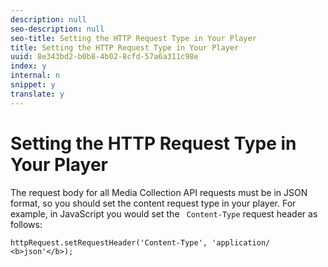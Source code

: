 ```yaml
---
description: null
seo-description: null
seo-title: Setting the HTTP Request Type in Your Player
title: Setting the HTTP Request Type in Your Player
uuid: 8e343bd2-b0b8-4b02-8cfd-57a6a311c98e
index: y
internal: n
snippet: y
translate: y
---
```


# Setting the HTTP Request Type in Your Player


<a id="section_dnm_5by_lcb"></a>

The request body for all Media Collection API requests must be in JSON format, so you should set the content request type in your player. For example, in JavaScript you would set the ` Content-Type` request header as follows: 
```
httpRequest.setRequestHeader('Content-Type', 'application/ 
<b>json'</b>); 

```
